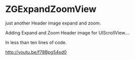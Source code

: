 ZGExpandZoomView
================

just another Header image expand and zoom.


Adding Expand and Zoom Header image for UIScrollView....

In less than ten lines of code.

http://youtu.be/f78Bpg54sd0
